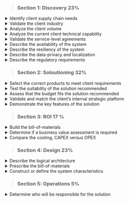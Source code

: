 > ### Section 1: Discovery 23%
<details>
  <summary> Identify client supply chain needs</summary>
    
  
  </br>


</details>

<details>
  <summary> Validate the client industry</summary>
    
  
  </br>


</details>

<details>
  <summary> Analyze the client volume</summary>
    
  
  </br>


</details>

<details>
  <summary> Analyze the current client technical capability</summary>
    
  
  </br>


</details>

<details>
  <summary> Validate the service-level agreements</summary>
    
  
  </br>


</details>

<details>
  <summary> Describe the availability of the system</summary>
    
  
  </br>


</details>

<details>
  <summary> Describe the resiliency of the system</summary>
    
  
  </br>


</details>

<details>
  <summary> Describe the data-privacy and localization</summary>
    
  
  </br>


</details>

<details>
  <summary> Describe the regulatory requirements</summary>
    
  
  </br>


</details>

> ### Section 2: Soloutioning 32%
<details>
  <summary> Select the correct products to meet client requirements</summary>
    
  
  </br>


</details>

<details>
  <summary> Test the suitability of the solution recommended</summary>
    
  
  </br>


</details>

<details>
  <summary> Assess that the budget fits the solution recommended</summary>
    
  
  </br>


</details>

<details>
  <summary> Validate and match the client’s internal strategic platform</summary>
    
  
  </br>


</details>

<details>
  <summary> Demonstrate the key features of the solution</summary>
    
  
  </br>


</details>

> ### Section 3: ROI 17 %
<details>
  <summary> Build the bill-of-materials</summary>
    
  
  </br>


</details>

<details>
  <summary> Determine if a business value assessment is required</summary>
    
  
  </br>


</details>

<details>
  <summary> Compare the costing, CAPEX versus OPEX</summary>
    
  
  </br>


</details>

> ### Section 4: Design 23%

<details>
  <summary> Describe the logical architecture</summary>
    
  
  </br>


</details>


<details>
  <summary> Prescribe the bill-of-materials</summary>
    
  
  </br>


</details>


<details>
  <summary> Construct or define the system characteristics</summary>
    
  
  </br>


</details>

> ### Section 5: Operations 5%
<details>
  <summary> Determine who will be responsible for the solution</summary>
    
  
  </br>


</details>

